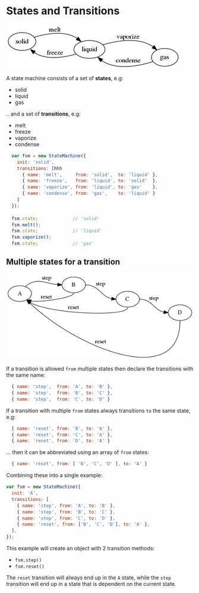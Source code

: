 # States and Transitions

![matter state machine](../examples/matter.png)

A state machine consists of a set of **states**, e.g:

- solid
- liquid
- gas

.. and a set of **transitions**, e.g:

- melt
- freeze
- vaporize
- condense

```javascript
  var fsm = new StateMachine({
    init: 'solid',
    transitions: [hhh
      { name: 'melt',     from: 'solid',  to: 'liquid' },
      { name: 'freeze',   from: 'liquid', to: 'solid'  },
      { name: 'vaporize', from: 'liquid', to: 'gas'    },
      { name: 'condense', from: 'gas',    to: 'liquid' }
    ]
  });

  fsm.state;             // 'solid'
  fsm.melt();
  fsm.state;             // 'liquid'
  fsm.vaporize();
  fsm.state;             // 'gas'
```

## Multiple states for a transition

![wizard state machine](../examples/wizard.png)

If a transition is allowed `from` multiple states then declare the transitions with the same name:

```javascript
  { name: 'step',  from: 'A', to: 'B' },
  { name: 'step',  from: 'B', to: 'C' },
  { name: 'step',  from: 'C', to: 'D' }
```

If a transition with multiple `from` states always transitions `to` the same state, e.g:

```javascript
  { name: 'reset', from: 'B', to: 'A' },
  { name: 'reset', from: 'C', to: 'A' },
  { name: 'reset', from: 'D', to: 'A' }
```

... then it can be abbreviated using an array of `from` states:

```javascript
  { name: 'reset', from: [ 'B', 'C', 'D' ], to: 'A' }
```

Combining these into a single example:

```javascript
var fsm = new StateMachine({
  init: 'A',
  transitions: [
    { name: 'step', from: 'A', to: 'B' },
    { name: 'step', from: 'B', to: 'C' },
    { name: 'step', from: 'C', to: 'D' },
    { name: 'reset', from: ['B', 'C', 'D'], to: 'A' },
  ],
});
```

This example will create an object with 2 transition methods:

- `fsm.step()`
- `fsm.reset()`

The `reset` transition will always end up in the `A` state, while the `step` transition
will end up in a state that is dependent on the current state.

<!-- ## Wildcard Transitions

If a transition is appropriate from **any** state, then a wildcard '\*' `from` state can be used:

```javascript
var fsm = new StateMachine({
  transitions: [
    // ...
    { name: 'reset', from: '*', to: 'A' },
  ],
});
```

## Conditional Transitions

A transition can choose the target state at run-time by providing a function as the `to` attribute:

```javascript
var fsm = new StateMachine({
  init: 'A',
  transitions: [
    {
      name: 'step',
      from: '*',
      to: function (n) {
        return increaseCharacter(this.state, n || 1);
      },
    },
  ],
});

fsm.state; // A
fsm.step();
fsm.state; // B
fsm.step(5);
fsm.state; // G

// helper method to perform (c = c + n) on the 1st character in str
function increaseCharacter(str, n) {
  return String.fromCharCode(str.charCodeAt(0) + n);
}
```

The `allStates` method will only include conditional states once they have been seen at run-time:

```javascript
fsm.state; // A
fsm.allStates(); // [ 'A' ]
fsm.step();
fsm.state; // B
fsm.allStates(); // [ 'A', 'B' ]
fsm.step(5);
fsm.state; // G
fsm.allStates(); // [ 'A', 'B', 'G' ]
```

## GOTO - Changing State Without a Transition

You can use a conditional transition, combined with a wildcard `from`, to implement
arbitrary `goto` behavior:

```javascript
  var fsm = new StateMachine({
    init: 'A'
    transitions: [
      { name: 'step', from: 'A', to: 'B'                      },
      { name: 'step', from: 'B', to: 'C'                      },
      { name: 'step', from: 'C', to: 'D'                      },
      { name: 'goto', from: '*', to: function(s) { return s } }
    ]
  })

  fsm.state;     // 'A'
  fsm.goto('D');
  fsm.state;     // 'D'
```

A full set of [Lifecycle Events](lifecycle-events.md) still apply when using `goto`. -->
